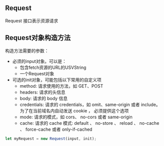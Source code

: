 
## Request
Request 接口表示资源请求

## Request对象构造方法
构造方法需要的参数：
* 必须的input对象。可以是：
    * 包含fetch资源的URL的USVString
    * 一个Request对象
* 可选的init对象，可能包括以下常用的自定义项
    * method: 请求使用的方法，如 GET、POST
    * headers: 请求的头信息
    * body: 请求的 body 信息
    * credentials: 请求的 credentials，如 omit、same-origin 或者 include。为了在当前域名内自动发送 cookie ， 必须提供这个选项
    * mode: 请求的模式，如 cors、 no-cors 或者 same-origin
    * cache:  请求的 cache 模式: default 、 no-store 、 reload 、 no-cache 、 force-cache 或者 only-if-cached 
```js
let myRequest = new Request(input, init);
```